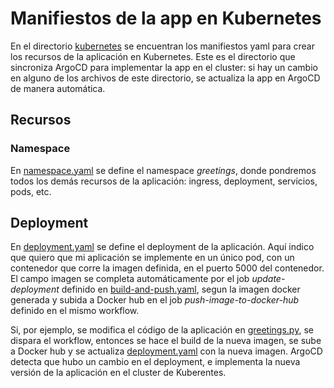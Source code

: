 # Manifiestos de la app en Kubernetes
En el directorio [kubernetes](/kubernetes/) se encuentran los manifiestos yaml para crear los recursos de la aplicación en Kubernetes. Este es el directorio que sincroniza ArgoCD para implementar la app en el cluster: si hay un cambio en alguno de los archivos de este directorio, se actualiza la app en ArgoCD de manera automática.

## Recursos
### Namespace
En [namespace.yaml](/kubernetes/namespace.yaml) se define el namespace *greetings*, donde pondremos todos los demás recursos de la aplicación: ingress, deployment, servicios, pods, etc.

## Deployment
En [deployment.yaml](/kubernetes/deployment.yaml) se define el deployment de la aplicación. Aquí indico que quiero que mi aplicación se implemente en un único pod, con un contenedor que corre la imagen definida, en el puerto 5000 del contenedor. El campo imagen se completa automáticamente por el job *update-deployment* definido en [build-and-push.yaml](/.github/workflows/build-and-push.yaml), segun la imagen docker generada y subida a Docker hub en el job *push-image-to-docker-hub* definido en el mismo workflow.

Si, por ejemplo, se modifica el código de la aplicación en [greetings.py](/greetings.py), se dispara el workflow, entonces se hace el build de la nueva imagen, se sube a Docker hub y se actualiza [deployment.yaml](/kubernetes/deployment.yaml) con la nueva imagen. ArgoCD detecta que hubo un cambio en el deployment, e implementa la nueva versión de la aplicación en el cluster de Kuberentes.

